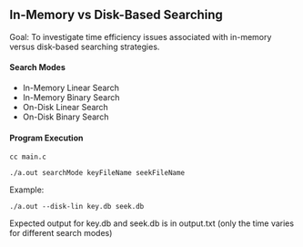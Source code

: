 ## In-Memory vs Disk-Based Searching

Goal: To investigate time efficiency issues associated with in-memory versus disk-based searching strategies.

#### Search Modes
- In-Memory Linear Search
- In-Memory Binary Search
- On-Disk Linear Search
- On-Disk Binary Search

#### Program Execution

`
cc main.c
`

`
./a.out searchMode keyFileName seekFileName
`

Example: 

`./a.out --disk-lin key.db seek.db`

Expected output for key.db and seek.db is in output.txt (only the time varies for different search modes)
